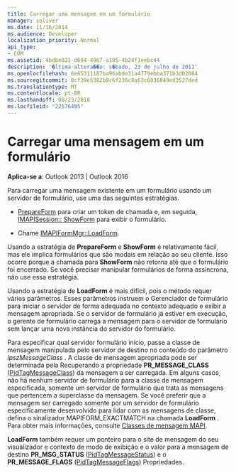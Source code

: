 ```yaml
---
title: Carregar uma mensagem em um formulário
manager: soliver
ms.date: 11/16/2014
ms.audience: Developer
localization_priority: Normal
api_type:
- COM
ms.assetid: 4bdbe021-d694-4967-a105-4b24f1eebc44
description: '�ltima altera��o: s�bado, 23 de julho de 2011'
ms.openlocfilehash: 6e65311187ba96abde31a4779ebba371b3d02084
ms.sourcegitcommit: 0cf39e5382b8c6f236c8a63c6036849ed3527ded
ms.translationtype: MT
ms.contentlocale: pt-BR
ms.lasthandoff: 08/23/2018
ms.locfileid: "22576495"
---
```

# <a name="loading-a-message-into-a-form"></a>Carregar uma mensagem em um formulário

  
  
**Aplica-se a**: Outlook 2013 | Outlook 2016 
  
Para carregar uma mensagem existente em um formulário usando um servidor de formulário, use uma das seguintes estratégias.
  
- [PrepareForm](imapisession-prepareform.md) para criar um token de chamada e, em seguida, [IMAPISession:: ShowForm](imapisession-showform.md) para exibir o formulário. 
    
- Chame [IMAPIFormMgr::LoadForm](imapiformmgr-loadform.md). 
    
Usando a estratégia de **PrepareForm** e **ShowForm** é relativamente fácil, mas ele implica formulários que são modais em relação ao seu cliente. Isso ocorre porque a chamada para **ShowForm** não retorna até que o formulário foi encerrado. Se você precisar manipular formulários de forma assíncrona, não use essa estratégia. 
  
Usando a estratégia de **LoadForm** é mais difícil, pois o método requer vários parâmetros. Esses parâmetros instruem o Gerenciador de formulário para iniciar o servidor de forma adequada no contexto adequado e exibir a mensagem apropriada. Se o servidor de formulário já estiver em execução, o gerente de formulário carrega a mensagem para o servidor de formulário sem lançar uma nova instância do servidor do formulário. 
  
Para especificar qual servidor formulário início, passe a classe de mensagem manipulada pelo servidor de destino no conteúdo do parâmetro _lpszMessageClass_ . A classe de mensagem apropriada pode ser determinada pela Recuperando a propriedade **PR_MESSAGE_CLASS** ([PidTagMessageClass](pidtagmessageclass-canonical-property.md)) da mensagem a ser carregada. Em alguns casos, não há nenhum servidor de formulário para a classe de mensagem especificada, somente um servidor de formulário que trata as mensagens que pertencem a superclasse da mensagem. Se você preferir que a mensagem ser carregado somente por um servidor de formulário especificamente desenvolvido para lidar com as mensagens de classe, defina o sinalizador MAPIFORM_EXACTMATCH na chamada **LoadForm** . Para obter mais informações, consulte [Classes de mensagem MAPI](mapi-message-classes.md).
  
 **LoadForm** também requer um ponteiro para o site de mensagem do seu visualizador e contexto de modo de exibição e o valor para a mensagem de destino **PR_MSG_STATUS** ([PidTagMessageStatus](pidtagmessagestatus-canonical-property.md)) e o **PR_MESSAGE_FLAGS** ([PidTagMessageFlags](pidtagmessageflags-canonical-property.md)) Propriedades.
  

